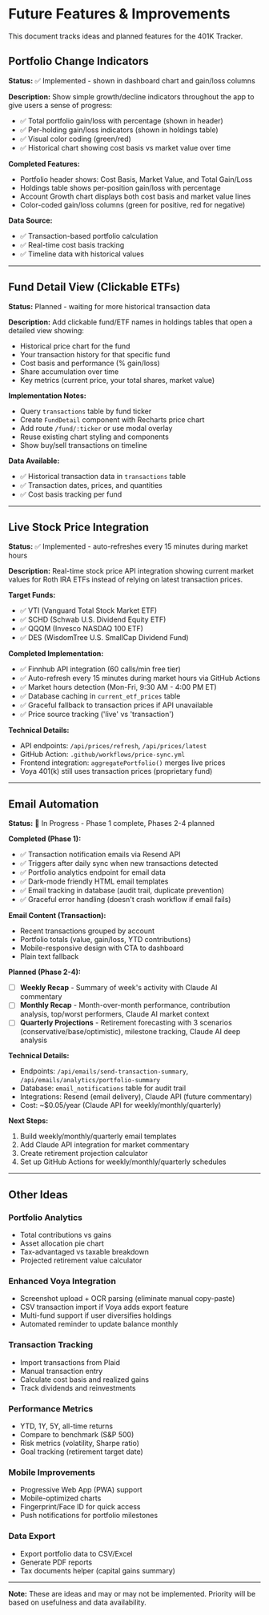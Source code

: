 # Future Features & Improvements

This document tracks ideas and planned features for the 401K Tracker.

## Portfolio Change Indicators

**Status:** ✅ Implemented - shown in dashboard chart and gain/loss columns

**Description:**
Show simple growth/decline indicators throughout the app to give users a sense of progress:
- ✅ Total portfolio gain/loss with percentage (shown in header)
- ✅ Per-holding gain/loss indicators (shown in holdings table)
- ✅ Visual color coding (green/red)
- ✅ Historical chart showing cost basis vs market value over time

**Completed Features:**
- Portfolio header shows: Cost Basis, Market Value, and Total Gain/Loss
- Holdings table shows per-position gain/loss with percentage
- Account Growth chart displays both cost basis and market value lines
- Color-coded gain/loss columns (green for positive, red for negative)

**Data Source:**
- ✅ Transaction-based portfolio calculation
- ✅ Real-time cost basis tracking
- ✅ Timeline data with historical values

---

## Fund Detail View (Clickable ETFs)

**Status:** Planned - waiting for more historical transaction data

**Description:**
Add clickable fund/ETF names in holdings tables that open a detailed view showing:
- Historical price chart for the fund
- Your transaction history for that specific fund
- Cost basis and performance (% gain/loss)
- Share accumulation over time
- Key metrics (current price, your total shares, market value)

**Implementation Notes:**
- Query `transactions` table by fund ticker
- Create `FundDetail` component with Recharts price chart
- Add route `/fund/:ticker` or use modal overlay
- Reuse existing chart styling and components
- Show buy/sell transactions on timeline

**Data Available:**
- ✅ Historical transaction data in `transactions` table
- ✅ Transaction dates, prices, and quantities
- ✅ Cost basis tracking per fund

---

## Live Stock Price Integration

**Status:** ✅ Implemented - auto-refreshes every 15 minutes during market hours

**Description:**
Real-time stock price API integration showing current market values for Roth IRA ETFs instead of relying on latest transaction prices.

**Target Funds:**
- ✅ VTI (Vanguard Total Stock Market ETF)
- ✅ SCHD (Schwab U.S. Dividend Equity ETF)
- ✅ QQQM (Invesco NASDAQ 100 ETF)
- ✅ DES (WisdomTree U.S. SmallCap Dividend Fund)

**Completed Implementation:**
- ✅ Finnhub API integration (60 calls/min free tier)
- ✅ Auto-refresh every 15 minutes during market hours via GitHub Actions
- ✅ Market hours detection (Mon-Fri, 9:30 AM - 4:00 PM ET)
- ✅ Database caching in `current_etf_prices` table
- ✅ Graceful fallback to transaction prices if API unavailable
- ✅ Price source tracking ('live' vs 'transaction')

**Technical Details:**
- API endpoints: `/api/prices/refresh`, `/api/prices/latest`
- GitHub Action: `.github/workflows/price-sync.yml`
- Frontend integration: `aggregatePortfolio()` merges live prices
- Voya 401(k) still uses transaction prices (proprietary fund)

---

## Email Automation

**Status:** 🚧 In Progress - Phase 1 complete, Phases 2-4 planned

**Completed (Phase 1):**
- ✅ Transaction notification emails via Resend API
- ✅ Triggers after daily sync when new transactions detected
- ✅ Portfolio analytics endpoint for email data
- ✅ Dark-mode friendly HTML email templates
- ✅ Email tracking in database (audit trail, duplicate prevention)
- ✅ Graceful error handling (doesn't crash workflow if email fails)

**Email Content (Transaction):**
- Recent transactions grouped by account
- Portfolio totals (value, gain/loss, YTD contributions)
- Mobile-responsive design with CTA to dashboard
- Plain text fallback

**Planned (Phase 2-4):**
- [ ] **Weekly Recap** - Summary of week's activity with Claude AI commentary
- [ ] **Monthly Recap** - Month-over-month performance, contribution analysis, top/worst performers, Claude AI market context
- [ ] **Quarterly Projections** - Retirement forecasting with 3 scenarios (conservative/base/optimistic), milestone tracking, Claude AI deep analysis

**Technical Details:**
- Endpoints: `/api/emails/send-transaction-summary`, `/api/emails/analytics/portfolio-summary`
- Database: `email_notifications` table for audit trail
- Integrations: Resend (email delivery), Claude API (future commentary)
- Cost: ~$0.05/year (Claude API for weekly/monthly/quarterly)

**Next Steps:**
1. Build weekly/monthly/quarterly email templates
2. Add Claude API integration for market commentary
3. Create retirement projection calculator
4. Set up GitHub Actions for weekly/monthly/quarterly schedules

---

## Other Ideas

### Portfolio Analytics
- Total contributions vs gains
- Asset allocation pie chart
- Tax-advantaged vs taxable breakdown
- Projected retirement value calculator

### Enhanced Voya Integration
- Screenshot upload + OCR parsing (eliminate manual copy-paste)
- CSV transaction import if Voya adds export feature
- Multi-fund support if user diversifies holdings
- Automated reminder to update balance monthly

### Transaction Tracking
- Import transactions from Plaid
- Manual transaction entry
- Calculate cost basis and realized gains
- Track dividends and reinvestments

### Performance Metrics
- YTD, 1Y, 5Y, all-time returns
- Compare to benchmark (S&P 500)
- Risk metrics (volatility, Sharpe ratio)
- Goal tracking (retirement target date)

### Mobile Improvements
- Progressive Web App (PWA) support
- Mobile-optimized charts
- Fingerprint/Face ID for quick access
- Push notifications for portfolio milestones

### Data Export
- Export portfolio data to CSV/Excel
- Generate PDF reports
- Tax documents helper (capital gains summary)

---

**Note:** These are ideas and may or may not be implemented. Priority will be based on usefulness and data availability.
